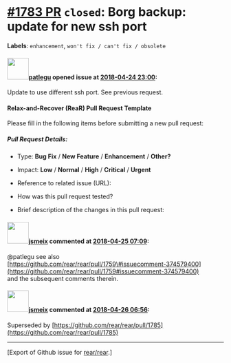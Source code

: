 [\#1783 PR](https://github.com/rear/rear/pull/1783) `closed`: Borg backup: update for new ssh port
==================================================================================================

**Labels**: `enhancement`, `won't fix / can't fix / obsolete`

#### <img src="https://avatars.githubusercontent.com/u/3754859?u=589fd4cb59162e0a3b1e920296625d650b384a99&v=4" width="50">[patlegu](https://github.com/patlegu) opened issue at [2018-04-24 23:00](https://github.com/rear/rear/pull/1783):

Update to use different ssh port. See previous request.

#### Relax-and-Recover (ReaR) Pull Request Template

Please fill in the following items before submitting a new pull request:

##### Pull Request Details:

-   Type: **Bug Fix** / **New Feature** / **Enhancement** / **Other?**

-   Impact: **Low** / **Normal** / **High** / **Critical** / **Urgent**

-   Reference to related issue (URL):

-   How was this pull request tested?

-   Brief description of the changes in this pull request:

#### <img src="https://avatars.githubusercontent.com/u/1788608?u=925fc54e2ce01551392622446ece427f51e2f0ce&v=4" width="50">[jsmeix](https://github.com/jsmeix) commented at [2018-04-25 07:09](https://github.com/rear/rear/pull/1783#issuecomment-384182982):

@patlegu see also  
[https://github.com/rear/rear/pull/1759\#issuecomment-374579400](https://github.com/rear/rear/pull/1759#issuecomment-374579400)  
and the subsequent comments therein.

#### <img src="https://avatars.githubusercontent.com/u/1788608?u=925fc54e2ce01551392622446ece427f51e2f0ce&v=4" width="50">[jsmeix](https://github.com/jsmeix) commented at [2018-04-26 06:56](https://github.com/rear/rear/pull/1783#issuecomment-384533671):

Superseded by
[https://github.com/rear/rear/pull/1785](https://github.com/rear/rear/pull/1785)

------------------------------------------------------------------------

\[Export of Github issue for
[rear/rear](https://github.com/rear/rear).\]

